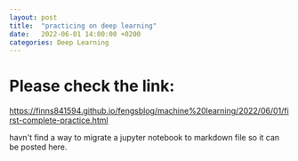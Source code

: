 ```yaml
---
layout: post
title:  "practicing on deep learning"
date:   2022-06-01 14:00:00 +0200
categories: Deep Learning
---
```


# Please check the link:

https://finns841594.github.io/fengsblog/machine%20learning/2022/06/01/first-complete-practice.html

havn't find a way to migrate a jupyter notebook to markdown file so it can be posted here.